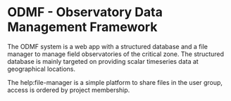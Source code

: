 # ODMF - Observatory Data Management Framework

The ODMF system is a web app with a structured database and a file manager to manage field observatories
of the critical zone. The structured database is mainly targeted on providing scalar timeseries data at
geographical locations.



The help:file-manager is a simple platform to share files in the user group, access is ordered by project
membership.

